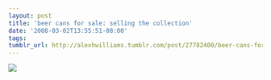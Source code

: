 ```yaml
---
layout: post
title: 'beer cans for sale: selling the collection'
date: '2008-03-02T13:55:51-08:00'
tags: 
tumblr_url: http://alexhwilliams.tumblr.com/post/27782400/beer-cans-for-sale-selling-the-collection
---
```

<img src="http://31.media.tumblr.com/EXq6qISRE63oswvnz8XabtSx_250.jpg"/>
